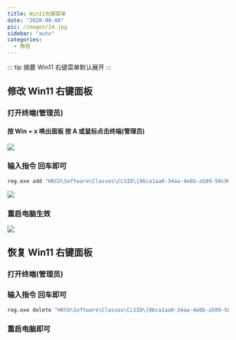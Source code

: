 ```yaml
---
title: Win11右键菜单
date: "2020-08-08"
pic: /images/24.jpg
sidebar: "auto"
categories:
  - 教程
---
```


::: tip 摘要
Win11 右键菜单默认展开
:::

<!-- more -->

## 修改 Win11 右键面板

### 打开终端(管理员)

#### 按 Win + x 唤出面板 按 A 或鼠标点击终端(管理员)

![](/Tutorial-assets/35.png)

### 输入指令 回车即可

```sh
reg.exe add "HKCU\Software\Classes\CLSID\{86ca1aa0-34aa-4e8b-a509-50c905bae2a2}\InprocServer32" /f /ve
```

![](/Tutorial-assets/36.png)

### 重启电脑生效

![](/Tutorial-assets/37.png)

## 恢复 Win11 右键面板

### 打开终端(管理员)

### 输入指令 回车即可

```sh
reg.exe delete "HKCU\Software\Classes\CLSID\{86ca1aa0-34aa-4e8b-a509-50c905bae2a2}\InprocServer32" /va /f
```

### 重启电脑即可
